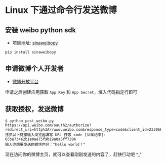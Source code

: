 # Linux 下通过命令行发送微博

## 安装 weibo python sdk

* 项目地址: [sinaweibopy](http://github.liaoxuefeng.com/sinaweibopy/)

```
pip install sinaweibopy
```

## 申请微博个人开发者

* [微博开放平台](http://open.weibo.com/apps)

申请之后创建应用获取 `App Key` 和 `App Secret`，填入代码指定行即可

## 获取授权，发送微博

```
$ python post_weibo.py 
https://api.weibo.com/oauth2/authorize?redirect_uri=http%3A//www.weibo.com&response_type=code&client_id=2339560670
拷贝以上链接输入浏览器填写 URL 获取 code [回车结束]: 65be734e2b1e0ae75f9b19a8a5ff7386
输入你想要发送的微博内容："hello world！"
```

现在访问你的微博主页，就可以查看刚刚发送的内容了，赶快行动吧 ^_^